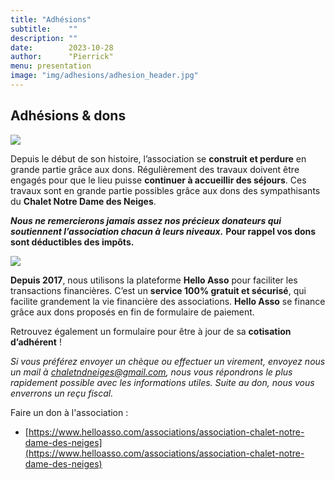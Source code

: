 ```yaml
---
title: "Adhésions"
subtitle:    ""
description: ""
date:        2023-10-28
author:      "Pierrick"
menu: presentation
image: "img/adhesions/adhesion_header.jpg"
---
```


## Adhésions & dons

![](/img/adhesions/adhesion1.jpg)

Depuis le début de son histoire, l’association se **construit et perdure** en grande partie grâce aux dons. Régulièrement des travaux doivent être engagés pour que le lieu puisse **continuer à accueillir des séjours**. Ces travaux sont en grande partie possibles grâce aux dons des sympathisants du **Chalet Notre Dame des Neiges**.

**_Nous ne remercierons jamais assez nos précieux donateurs qui soutiennent l’association chacun à leurs niveaux._** 
**Pour rappel vos dons sont déductibles des impôts.**

![](/img/adhesions/adhesion2.jpg)

**Depuis 2017**, nous utilisons la plateforme **Hello Asso** pour faciliter les transactions financières. C’est un **service 100% gratuit et sécurisé**, qui facilite grandement la vie financière des associations. **Hello Asso** se finance grâce aux dons proposés en fin de formulaire de paiement.
  
Retrouvez également un formulaire pour être à jour de sa **cotisation d’adhérent** !

_Si vous préférez envoyer un chèque ou effectuer un virement, envoyez nous un mail à chaletndneiges@gmail.com, nous vous répondrons le plus rapidement possible avec les informations utiles. Suite au don, nous vous enverrons un reçu fiscal._

Faire un don à l'association :

* [https://www.helloasso.com/associations/association-chalet-notre-dame-des-neiges](https://www.helloasso.com/associations/association-chalet-notre-dame-des-neiges)
